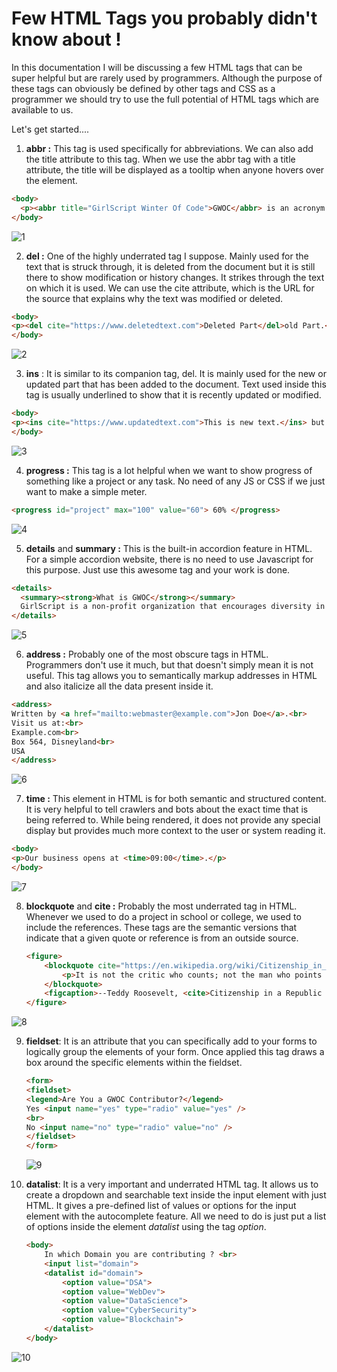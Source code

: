 # Few HTML Tags you probably didn't know about !



In this documentation I will be discussing a few HTML tags that can be super helpful but are rarely used by programmers. Although the purpose of these tags can obviously be defined by other tags and CSS as a programmer we should try to use the full potential of HTML tags which are available to us.



Let's get started....


1. **abbr :**   This tag is used specifically for abbreviations. We can also add the title attribute to this tag. When we use the abbr tag with a title attribute, the title will be displayed as a tooltip when anyone hovers over the element.

```html
<body>
  <p><abbr title="GirlScript Winter Of Code">GWOC</abbr> is an acronym.</p>
</body>
```
![1](https://user-images.githubusercontent.com/55577276/136400945-59246b65-4b6a-4d33-84a9-a7cc9a77bf28.png)




2. **del :** One of the highly underrated tag I suppose. Mainly used for the text that is struck through, it is deleted from the document but it is still there to show modification or history changes. It strikes through the text on which it is used. We can use the cite attribute, which is the URL for the source that explains why the text was modified or deleted.

```html
<body>
<p><del cite="https://www.deletedtext.com">Deleted Part</del>old Part.</p>
</body>
```
![2](https://user-images.githubusercontent.com/55577276/136401007-7a6f8951-4a30-4eaa-be4d-d3808e13037d.PNG)




3. **ins** : It is similar to its companion tag, del. It is mainly used for the new or updated part that has been added to the document. Text used inside this tag is usually underlined to show that it is recently updated or modified.

```html
<body>
<p><ins cite="https://www.updatedtext.com">This is new text.</ins> but this text is not.</p>
</body>
```
![3](https://user-images.githubusercontent.com/55577276/136401053-ad7c0397-c7e5-477e-b9c9-716698ebb030.PNG)




4. **progress :** This tag is a lot helpful when we want to show progress of something like a project or any task. No need of any JS or CSS if we just want to make a simple meter.

```html
<progress id="project" max="100" value="60"> 60% </progress>
```

![4](https://user-images.githubusercontent.com/55577276/136401087-9632d02e-428b-4fef-81a3-97e014a0f90f.PNG)



5. **details** and **summary :** This is the built-in accordion feature in HTML. For a simple accordion website, there is no need to use Javascript for this purpose. Just use this awesome tag and your work is done.

```html
<details>
  <summary><strong>What is GWOC</strong></summary>
  GirlScript is a non-profit organization that encourages diversity in technical education by providing reservations for women and underrepresented groups in society.It started as a project but eventually gained enormous momentum to become India's First and Biggest Technical Community.
</details>
```


![5](https://user-images.githubusercontent.com/55577276/136401133-aa3788ea-b672-47cc-a513-71adc11137d7.PNG)





6. **address :** Probably one of the most obscure tags in HTML. Programmers don't use it much, but that doesn't simply mean it is not useful. This tag allows you to semantically markup addresses in HTML and also italicize all the data present inside it.

```html
<address>
Written by <a href="mailto:webmaster@example.com">Jon Doe</a>.<br>
Visit us at:<br>
Example.com<br>
Box 564, Disneyland<br>
USA
</address>
```
![6](https://user-images.githubusercontent.com/55577276/136401159-14744651-6ea4-4237-9198-0b2368a3dcd5.PNG)




7. **time :** This element in HTML is for both semantic and structured content. It is very helpful to tell crawlers and bots about the exact time that is being referred to. While being rendered, it does not provide any special display but provides much more context to the user or system reading it.

```html
<body>
<p>Our business opens at <time>09:00</time>.</p>
</body>
```

![7](https://user-images.githubusercontent.com/55577276/136401178-62104a51-ffa0-49b9-97bb-02b389099290.PNG)






8. **blockquote** and **cite :** Probably the most underrated tag in HTML. Whenever we used to do a project in school or college, we used to include the references. These tags are the semantic versions that indicate that a given quote or reference is from an outside source.

   ```html
   <figure>
       <blockquote cite="https://en.wikipedia.org/wiki/Citizenship_in_a_Republic">
           <p>It is not the critic who counts; not the man who points out how the strong man stumbles, or where the doer of deeds could have done them better...</p>
       </blockquote>
       <figcaption>--Teddy Roosevelt, <cite>Citizenship in a Republic Speach</cite></figcaption>
   </figure>
   
   ```

![8](https://user-images.githubusercontent.com/55577276/136401208-136ec451-a959-45c9-bfd9-58cd0f8f7605.PNG)


   
   
   

9. **fieldset**: It is an attribute that you can specifically add to your forms to logically group the elements of your form. Once applied this tag draws a box around the specific elements within the fieldset.

   ```html
   <form>
   <fieldset>
   <legend>Are You a GWOC Contributor?</legend>
   Yes <input name="yes" type="radio" value="yes" />
   <br>
   No <input name="no" type="radio" value="no" />
   </fieldset>
   </form>
   ```

   ![9](https://user-images.githubusercontent.com/55577276/136401269-8435d79d-30e6-46f0-be78-a2195099c9d2.PNG)


   

10. **datalist**: It is a very important  and underrated HTML tag. It allows us to create a dropdown and searchable text inside the input element with just HTML. It gives a pre-defined list of values or options for the input element with the autocomplete feature. All we need to do is just put a list of options inside the element *datalist* using the tag *option*.

    ```html
    <body>
        In which Domain you are contributing ? <br>
        <input list="domain">
        <datalist id="domain">
            <option value="DSA">
            <option value="WebDev">
            <option value="DataScience">
            <option value="CyberSecurity">
            <option value="Blockchain">
        </datalist>
    </body>
    ```

![10](https://user-images.githubusercontent.com/55577276/136401307-6ed3b478-f6e3-4602-ad2b-d647e897fd71.png)


    


